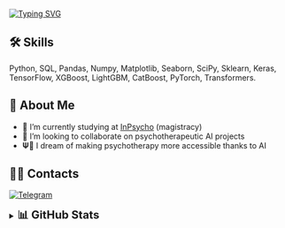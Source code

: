 [![Typing SVG](https://readme-typing-svg.herokuapp.com?color=%2336BCF7&lines=Vladislav+Lychak;Data+Scientist+and+Psychologist&multiline=true&center=false&width=500&height=60&duration=1500&pause=500)](https://git.io/typing-svg)

## 🛠 Skills
Python, SQL, Pandas, Numpy, Matplotlib, Seaborn, SciPy, Sklearn, Keras, TensorFlow, XGBoost, LightGBM, CatBoost, PyTorch, Transformers.

## 🚀 About Me
- 🌱 I’m currently studying at [InPsycho](https://inpsycho.ru/) (magistracy)
- 👯 I’m looking to collaborate on psychotherapeutic AI projects
- 𝚿🧠 I dream of making psychotherapy more accessible thanks to AI

## 🤝🏻 Contacts
[![Telegram](https://img.shields.io/badge/telegram-1DA1F2?style=for-the-badge&logo=telegram&logoColor=white)](https://t.me/vladislav_lychak)

<details>
<summary><b style="font-size: 20px;">📊 GitHub Stats</b></summary>
  
![](https://github-profile-summary-cards.vercel.app/api/cards/profile-details?username=vvlychak&theme=default)
![](https://github-profile-summary-cards.vercel.app/api/cards/most-commit-language?username=vvlychak&theme=default)
![](https://github-profile-summary-cards.vercel.app/api/cards/repos-per-language?username=vvlychak&theme=default)
![](https://github-profile-summary-cards.vercel.app/api/cards/stats?username=vvlychak&theme=default)
![](https://github-profile-summary-cards.vercel.app/api/cards/productive-time?username=vvlychak&theme=default)

</details>
